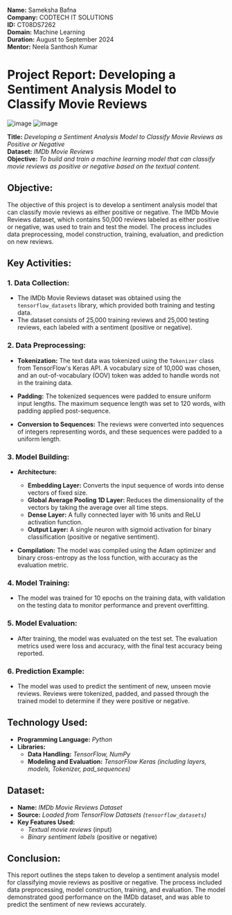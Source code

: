 **Name:** Sameksha Bafna  
**Company:** CODTECH IT SOLUTIONS  
**ID:** CT08DS7262  
**Domain:** Machine Learning  
**Duration:** August to September 2024  
**Mentor:** Neela Santhosh Kumar   


# **Project Report: Developing a Sentiment Analysis Model to Classify Movie Reviews**
![image](https://github.com/user-attachments/assets/437a4d00-fd94-41ae-accd-a33e0d2d098d)
![image](https://github.com/user-attachments/assets/7fddd629-2505-4ed4-b0f1-f38c5c642561)


**Title:** *Developing a Sentiment Analysis Model to Classify Movie Reviews as Positive or Negative*  
**Dataset:** *IMDb Movie Reviews*  
**Objective:** *To build and train a machine learning model that can classify movie reviews as positive or negative based on the textual content.*


## **Objective:**

The objective of this project is to develop a sentiment analysis model that can classify movie reviews as either positive or negative. The IMDb Movie Reviews dataset, which contains 50,000 reviews labeled as either positive or negative, was used to train and test the model. The process includes data preprocessing, model construction, training, evaluation, and prediction on new reviews.


## **Key Activities:**

### 1. **Data Collection:**

- The IMDb Movie Reviews dataset was obtained using the `tensorflow_datasets` library, which provided both training and testing data.
- The dataset consists of 25,000 training reviews and 25,000 testing reviews, each labeled with a sentiment (positive or negative).

### 2. **Data Preprocessing:**

- **Tokenization:** The text data was tokenized using the `Tokenizer` class from TensorFlow's Keras API. A vocabulary size of 10,000 was chosen, and an out-of-vocabulary (OOV) token was added to handle words not in the training data.
  
- **Padding:** The tokenized sequences were padded to ensure uniform input lengths. The maximum sequence length was set to 120 words, with padding applied post-sequence.

- **Conversion to Sequences:** The reviews were converted into sequences of integers representing words, and these sequences were padded to a uniform length.

### 3. **Model Building:**

- **Architecture:**
  - **Embedding Layer:** Converts the input sequence of words into dense vectors of fixed size.
  - **Global Average Pooling 1D Layer:** Reduces the dimensionality of the vectors by taking the average over all time steps.
  - **Dense Layer:** A fully connected layer with 16 units and ReLU activation function.
  - **Output Layer:** A single neuron with sigmoid activation for binary classification (positive or negative sentiment).

- **Compilation:** The model was compiled using the Adam optimizer and binary cross-entropy as the loss function, with accuracy as the evaluation metric.

### 4. **Model Training:**

- The model was trained for 10 epochs on the training data, with validation on the testing data to monitor performance and prevent overfitting.

### 5. **Model Evaluation:**

- After training, the model was evaluated on the test set. The evaluation metrics used were loss and accuracy, with the final test accuracy being reported.

### 6. **Prediction Example:**

- The model was used to predict the sentiment of new, unseen movie reviews. Reviews were tokenized, padded, and passed through the trained model to determine if they were positive or negative.


## **Technology Used:**

- **Programming Language:** *Python*
- **Libraries:** 
  - **Data Handling:** *TensorFlow, NumPy*
  - **Modeling and Evaluation:** *TensorFlow Keras (including layers, models, Tokenizer, pad_sequences)*


## **Dataset:**

- **Name:** *IMDb Movie Reviews Dataset*
- **Source:** *Loaded from TensorFlow Datasets (`tensorflow_datasets`)*
- **Key Features Used:**
  - *Textual movie reviews* (input)
  - *Binary sentiment labels* (positive or negative)


## **Conclusion:**

This report outlines the steps taken to develop a sentiment analysis model for classifying movie reviews as positive or negative.
The process included data preprocessing, model construction, training, and evaluation. The model demonstrated good performance on the IMDb dataset,
and was able to predict the sentiment of new reviews accurately.
